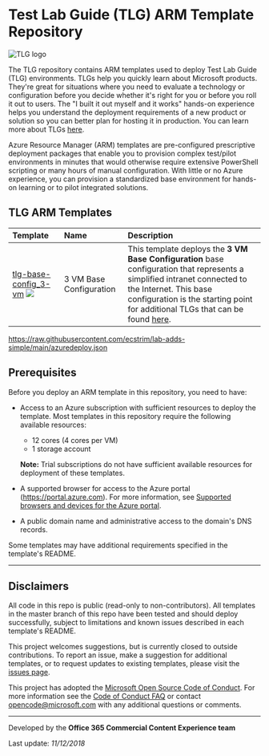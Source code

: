 # Test Lab Guide (TLG) ARM Template Repository

![TLG logo](https://github.com/oualabadmins/lab_deploy/blob/master/common/images/tlg.png "MAX Skunkworks")

The TLG repository contains ARM templates used to deploy Test Lab Guide (TLG) environments. TLGs help you quickly learn about Microsoft products. They're great for situations where you need to evaluate a technology or configuration before you decide whether it's right for you or before you roll it out to users. The "I built it out myself and it works" hands-on experience helps you understand the deployment requirements of a new product or solution so you can better plan for hosting it in production. You can learn more about TLGs [here](http://aka.ms/catlgs).

Azure Resource Manager (ARM) templates are pre-configured prescriptive deployment packages that enable you to provision complex test/pilot environments in minutes that would otherwise require extensive PowerShell scripting or many hours of manual configuration. With little or no Azure experience, you can provision a standardized base environment for hands-on learning or to pilot integrated solutions.

## TLG ARM Templates

| Template                     | Name                                                    | Description
| :-------------------         | :-------------------                                    | :-------------------
| [tlg-base-config_3-vm](https://github.com/ecstrim/lab-adds-simple) [<img src="http://azuredeploy.net/deploybutton.png">](https://portal.azure.com/#create/Microsoft.Template/uri/https%3A%2F%2Fraw.githubusercontent.com%2Fecstrim%2Flab-adds-simple%2Fmain%2Fazuredeploy.json)        | 3 VM Base Configuration | This template deploys the **3 VM Base Configuration** base configuration that represents a simplified intranet connected to the Internet. This base configuration is the starting point for additional TLGs that can be found [here](http://aka.ms/catlgs).

https://raw.githubusercontent.com/ecstrim/lab-adds-simple/main/azuredeploy.json

## Prerequisites

Before you deploy an ARM template in this repository, you need to have:

+ Access to an Azure subscription with sufficient resources to deploy the template. Most templates in this repository require the following available resources:

  + 12 cores (4 cores per VM)
  + 1 storage account

  **Note:** Trial subscriptions do not have sufficient available resources for deployment of these templates.
+ A supported browser for access to the Azure portal (https://portal.azure.com). For more information, see [Supported browsers and devices for the Azure portal](https://docs.microsoft.com/en-us/azure/azure-preview-portal-supported-browsers-devices).
+ A public domain name and administrative access to the domain's DNS records.

Some templates may have additional requirements specified in the template's README.

___

## Disclaimers

All code in this repo is public (read-only to non-contributors). All templates in the master branch of this repo have been tested and should deploy successfully, subject to limitations and known issues described in each template's README.

This project welcomes suggestions, but is currently closed to outside contributions. To report an issue, make a suggestion for additional templates, or to request updates to existing templates, please visit the [issues page](https://github.com/maxskunkworks/TLG/issues).

This project has adopted the [Microsoft Open Source Code of Conduct](https://opensource.microsoft.com/codeofconduct/).
For more information see the [Code of Conduct FAQ](https://opensource.microsoft.com/codeofconduct/faq/) or
contact [opencode@microsoft.com](mailto:opencode@microsoft.com) with any additional questions or comments.
___
Developed by the **Office 365 Commercial Content Experience team**

Last update: _11/12/2018_